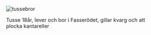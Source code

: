 <div class="author-byline">
<figure class="figure left">
<img src="http://www.student.bth.se/~aloa18/dbwebb-kurser/htmlphp/me/kmom06/me6/img/tussebror.jpg" alt="tussebror"></a>
<figcaption>
<p>Tusse 18år, lever och bor i Fasserödet, gillar kvarg och att plocka kantareller</p>
</figcaption>
</figure>
</div>
